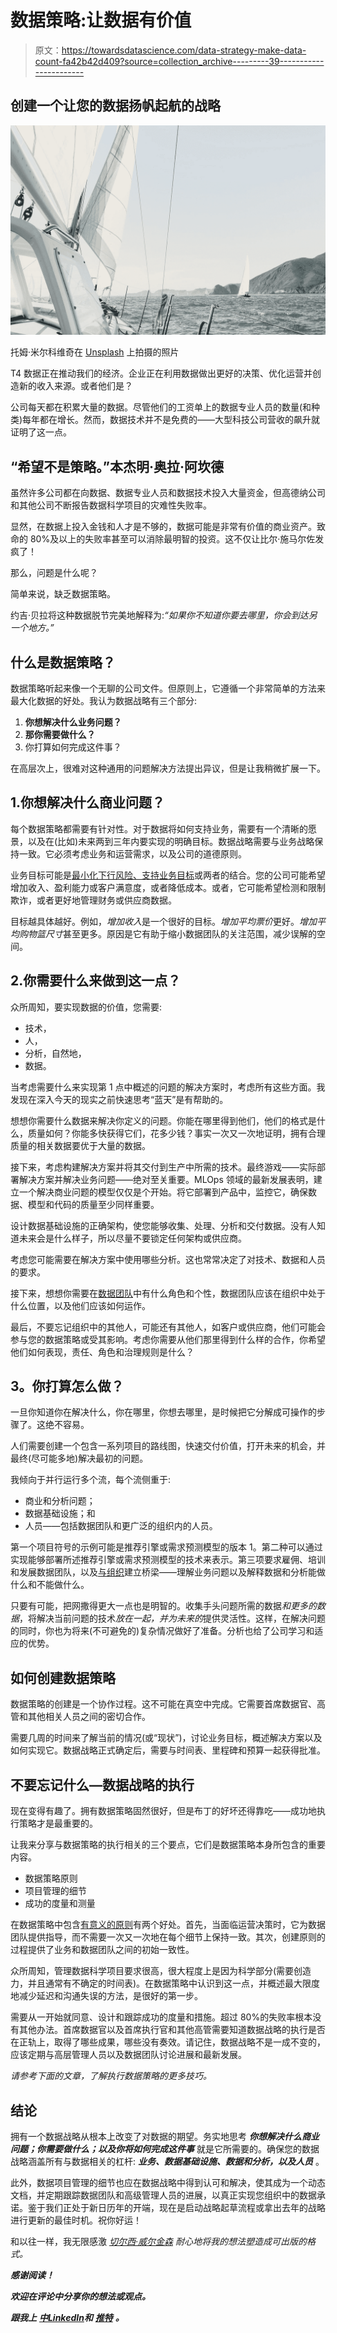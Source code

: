 # 数据策略:让数据有价值

> 原文：<https://towardsdatascience.com/data-strategy-make-data-count-fa42b42d409?source=collection_archive---------39----------------------->

## 创建一个让您的数据扬帆起航的战略

![](img/d49aed83f011903c2289d5abe5b0eaa6.png)

托姆·米尔科维奇在 [Unsplash](https://unsplash.com?utm_source=medium&utm_medium=referral) 上拍摄的照片

T4 数据正在推动我们的经济。企业正在利用数据做出更好的决策、优化运营并创造新的收入来源。或者他们是？

公司每天都在积累大量的数据。尽管他们的工资单上的数据专业人员的数量(和种类)每年都在增长。然而，数据技术并不是免费的——大型科技公司营收的飙升就证明了这一点。

## “希望不是策略。”本杰明·奥拉·阿坎德

虽然许多公司都在向数据、数据专业人员和数据技术投入大量资金，但高德纳公司和其他公司不断报告数据科学项目的灾难性失败率。

显然，在数据上投入金钱和人才是不够的，数据可能是非常有价值的商业资产。致命的 80%及以上的失败率甚至可以消除最明智的投资。这不仅让比尔·施马尔佐发疯了！

那么，问题是什么呢？

简单来说，缺乏数据策略。

约吉·贝拉将这种数据脱节完美地解释为:*“如果你不知道你要去哪里，你会到达另一个地方。”*

## 什么是数据策略？

数据策略听起来像一个无聊的公司文件。但原则上，它遵循一个非常简单的方法来最大化数据的好处。我认为数据战略有三个部分:

1.  **你想解决什么业务问题？**
2.  **那你需要做什么？**
3.  你打算如何完成这件事？

在高层次上，很难对这种通用的问题解决方法提出异议，但是让我稍微扩展一下。

## 1.你想解决什么商业问题？

每个数据策略都需要有针对性。对于数据将如何支持业务，需要有一个清晰的愿景，以及在(比如)未来两到三年内要实现的明确目标。数据战略需要与业务战略保持一致。它必须考虑业务和运营需求，以及公司的道德原则。

业务目标可能是[最小化下行风险、支持业务目标](https://hbr.org/2017/05/whats-your-data-strategy)或两者的结合。您的公司可能希望增加收入、盈利能力或客户满意度，或者降低成本。或者，它可能希望检测和限制欺诈，或者更好地管理财务或供应商数据。

目标越具体越好。例如，*增加收入*是一个很好的目标。*增加平均票价*更好。*增加平均购物篮尺寸*甚至更多。原因是它有助于缩小数据团队的关注范围，减少误解的空间。

## 2.你需要什么来做到这一点？

众所周知，要实现数据的价值，您需要:

*   技术，
*   人，
*   分析，自然地，
*   数据。

当考虑需要什么来实现第 1 点中概述的问题的解决方案时，考虑所有这些方面。我发现在深入今天的现实之前快速思考“蓝天”是有帮助的。

想想你需要什么数据来解决你定义的问题。你能在哪里得到他们，他们的格式是什么，质量如何？你能多快获得它们，花多少钱？事实一次又一次地证明，拥有合理质量的相关数据要优于大量的数据。

接下来，考虑构建解决方案并将其交付到生产中所需的技术。最终游戏——实际部署解决方案并解决业务问题——绝对至关重要。MLOps 领域的最新发展表明，建立一个解决商业问题的模型仅仅是个开始。将它部署到产品中，监控它，确保数据、模型和代码的质量至少同样重要。

设计数据基础设施的正确架构，使您能够收集、处理、分析和交付数据。没有人知道未来会是什么样子，所以尽量不要锁定任何架构或供应商。

考虑您可能需要在解决方案中使用哪些分析。这也常常决定了对技术、数据和人员的要求。

接下来，想想你需要在[数据团队](/setting-up-a-green-field-data-science-team-c39b543c1200)中有什么角色和个性，数据团队应该在组织中处于什么位置，以及他们应该如何运作。

最后，不要忘记组织中的其他人，可能还有其他人，如客户或供应商，他们可能会参与您的数据策略或受其影响。考虑你需要从他们那里得到什么样的合作，你希望他们如何表现，责任、角色和治理规则是什么？

## **3。你打算怎么做？**

一旦你知道你在解决什么，你在哪里，你想去哪里，是时候把它分解成可操作的步骤了。这绝不容易。

人们需要创建一个包含一系列项目的路线图，快速交付价值，打开未来的机会，并最终(尽可能多地)解决最初的问题。

我倾向于并行运行多个流，每个流侧重于:

*   商业和分析问题；
*   数据基础设施；和
*   人员——包括数据团队和更广泛的组织内的人员。

第一个项目符号的示例可能是推荐引擎或需求预测模型的版本 1。第二种可以通过实现能够部署所述推荐引擎或需求预测模型的技术来表示。第三项要求雇佣、培训和发展数据团队，以及[与组织](/why-is-data-science-failing-to-solve-the-right-problems-7b5b6121e3b4)建立桥梁——理解业务问题以及解释数据和分析能做什么和不能做什么。

只要有可能，把网撒得更大一点也是明智的。收集手头问题所需的数据*和更多的数据*，将解决当前问题的技术*放在一起，并为未来的*提供灵活性。这样，在解决问题的同时，你也为将来(不可避免的)复杂情况做好了准备。分析也给了公司学习和适应的优势。

## 如何创建数据策略

数据策略的创建是一个协作过程。这不可能在真空中完成。它需要首席数据官、高管和其他相关人员之间的密切合作。

需要几周的时间来了解当前的情况(或“现状”)，讨论业务目标，概述解决方案以及如何实现它。数据战略正式确定后，需要与时间表、里程碑和预算一起获得批准。

## 不要忘记什么—数据战略的执行

现在变得有趣了。拥有数据策略固然很好，但是布丁的好坏还得靠吃——成功地执行策略才是最重要的。

让我来分享与数据策略的执行相关的三个要点，它们是数据策略本身所包含的重要内容。

*   数据策略原则
*   项目管理的细节
*   成功的度量和测量

在数据策略中包含[有意义的原则](https://www.linkedin.com/pulse/explaining-data-strategy-information-principles-john-parkinson/)有两个好处。首先，当面临运营决策时，它为数据团队提供指导，而不需要一次又一次地在每个细节上保持一致。其次，创建原则的过程提供了业务和数据团队之间的初始一致性。

众所周知，管理数据科学项目要求很高，很大程度上是因为科学部分(需要创造力，并且通常有不确定的时间表)。在数据策略中认识到这一点，并概述最大限度地减少延迟和沟通失误的方法，是很好的第一步。

需要从一开始就同意、设计和跟踪成功的度量和措施。超过 80%的失败率根本没有其他办法。首席数据官以及首席执行官和其他高管需要知道数据战略的执行是否在正轨上，取得了哪些成果，哪些没有奏效。请记住，数据战略不是一成不变的，应该定期与高层管理人员以及数据团队讨论进展和最新发展。

*请参考下面的文章，了解执行数据策略的更多技巧。*

</if-only-someone-had-told-me-dbaf4b073838>  

## 结论

拥有一个数据战略从根本上改变了对数据的期望。务实地思考 ***你想解决什么商业问题；你需要做什么；以及你将如何完成这件事*** 就是它所需要的。确保您的数据战略涵盖所有与数据相关的杠杆: ***业务、数据基础设施、数据和分析，以及人员*** 。

此外，数据项目管理的细节也应在数据战略中得到认可和解决，使其成为一个动态文档，并定期跟踪数据团队和高级管理人员的进展，以真正实现您组织中的数据承诺。鉴于我们正处于新日历年的开端，现在是启动战略起草流程或拿出去年的战略进行更新的最佳时机。祝你好运！

和以往一样，我无限感激 [*切尔西·威尔金森*](https://medium.com/u/7780d71b510?source=post_page-----fa42b42d409--------------------------------) *耐心地将我的想法塑造成可出版的格式。*

***感谢阅读！***

***欢迎在评论中分享你的想法或观点。***

***跟我上*** [***中***](https://adamvotava.medium.com/)*[***LinkedIn***](https://www.linkedin.com/in/adamvotava/)***和*** [***推特***](https://twitter.com/_adam_votava) ***。****
